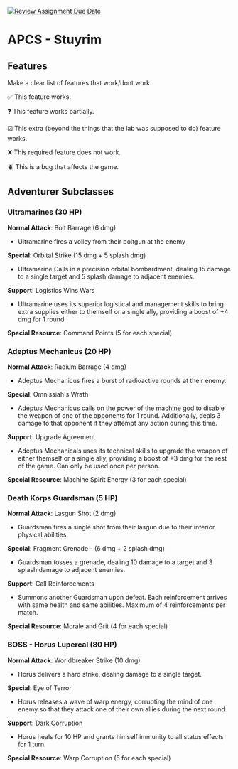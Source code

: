 [![Review Assignment Due Date](https://classroom.github.com/assets/deadline-readme-button-22041afd0340ce965d47ae6ef1cefeee28c7c493a6346c4f15d667ab976d596c.svg)](https://classroom.github.com/a/KprAwj1n)
# APCS - Stuyrim

## Features

Make a clear list of features that work/dont work

:white_check_mark: This feature works.

:question: This feature works partially.

:ballot_box_with_check: This extra (beyond the things that the lab was supposed to do) feature works.

:x: This required feature does not work.

:beetle: This is a bug that affects the game.


## Adventurer Subclasses

### Ultramarines (30 HP)
**Normal Attack**: Bolt Barrage (6 dmg)
- Ultramarine fires a volley from their boltgun at the enemy

**Special**: Orbital Strike (15 dmg + 5 splash dmg)
- Ultramarine Calls in a precision orbital bombardment, dealing 15 damage to a single target and 5 splash damage to adjacent enemies.

**Support**: Logistics Wins Wars
- Ultramarine uses its superior logistical and management skills to bring extra supplies either to themself or a single ally, providing a boost of +4 dmg for 1 round. 

**Special Resource**: Command Points (5 for each special)

### Adeptus Mechanicus (20 HP)
**Normal Attack**: Radium Barrage (4 dmg)
- Adeptus Mechanicus fires a burst of radioactive rounds at their enemy.

**Special**: Omnissiah's Wrath 
- Adeptus Mechanicus calls on the power of the machine god to disable the weapon of one of the opponents for 1 round.  Additionally, deals 3 damage to that opponent if they attempt any action during this time.

**Support**: Upgrade Agreement 
- Adeptus Mechanicals uses its technical skills to upgrade the weapon of either themself or a single ally, providing a boost of +3 dmg for the rest of the game. Can only be used once per person.

**Special Resource**: Machine Spirit Energy (3 for each special)

### Death Korps Guardsman (5 HP)
**Normal Attack**: Lasgun Shot (2 dmg)
- Guardsman fires a single shot from their lasgun due to their inferior physical abilities. 

**Special**: Fragment Grenade - (6 dmg + 2 splash dmg)
- Guardsman tosses a grenade, dealing 10 damage to a target and 3 splash damage to adjacent enemies.

**Support**: Call Reinforcements
- Summons another Guardsman upon defeat. Each reinforcement arrives with same health and  same abilities. Maximum of 4 reinforcements per match.

**Special Resource**: Morale and Grit (4 for each special)

### BOSS - Horus Lupercal (80 HP)
**Normal Attack**: Worldbreaker Strike (10 dmg)
- Horus delivers a hard strike, dealing damage to a single target.

**Special**: Eye of Terror 
- Horus releases a wave of warp energy, corrupting the mind of one enemy so that they attack one of their own allies during the next round.

**Support**: Dark Corruption 
- Horus heals for 10 HP and grants himself immunity to all status effects for 1 turn.

**Special Resource**: Warp Corruption (5 for each special)



